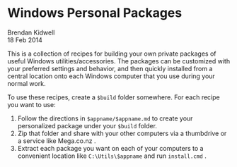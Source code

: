# Windows Personal Packages

Brendan Kidwell  
18 Feb 2014

This is a collection of recipes for building your own private packages of useful Windows utilities/accessories. The packages can be customized with your preferred settings and behavior, and then quickly installed from a central location onto each Windows computer that you use during your normal work.

To use these recipes, create a ``$build`` folder somewhere. For each recipe you want to use:

1. Follow the directions in ``$appname/$appname.md`` to create your personalized package under your ``$build`` folder.
2. Zip that folder and share with your other computers via a thumbdrive or a service like Mega.co.nz .
3. Extract each package you want on each of your computers to a convenient location like ``C:\Utils\$appname`` and run ``install.cmd`` .
